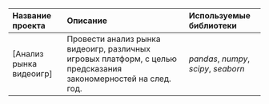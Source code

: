 | Название проекта | Описание | Используемые библиотеки | 
| :---------------------- | :---------------------- | :---------------------- |
| [Анализ рынка видеоигр] | Провести анализ рынка видеоигр, различных игровых платформ, с целью предсказания закономерностей на след. год.| *pandas*, *numpy*, *scipy*, *seaborn*|